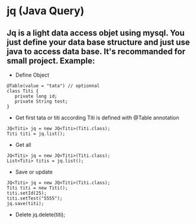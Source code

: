 jq (Java Query)
==
Jq is a light data access objet using mysql. You just define your data base structure and just use java to access data base. It's recommanded for small project.
Example:
--

- Define Object
```
@Table(value = "tata") // optionnal 
class Titi {
   private long id;
   private String test;
}
```


- Get first tata or titi according Titi is defined with @Table annotation
```
JQ<Titi> jq = new JQ<Titi>(Titi.class);
Titi titi = jq.list();
```

- Get all 
```
JQ<Titi> jq = new JQ<Titi>(Titi.class);
List<Titi> titis = jq.list();
```
- Save or update
```
JQ<Titi> jq = new JQ<Titi>(Titi.class);
Titi titi = new Titi();
titi.setId(25);
titi.setTest("5555");
jq.save(titi);
```

- Delete
jq.delete(titi);
